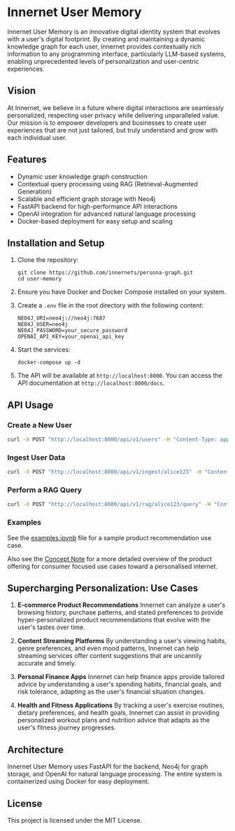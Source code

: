 # Innernet User Memory

Innernet User Memory is an innovative digital identity system that evolves with a user's digital footprint. By creating and maintaining a dynamic knowledge graph for each user, Innernet provides contextually rich information to any programming interface, particularly LLM-based systems, enabling unprecedented levels of personalization and user-centric experiences.

## Vision

At Innernet, we believe in a future where digital interactions are seamlessly personalized, respecting user privacy while delivering unparalleled value. Our mission is to empower developers and businesses to create user experiences that are not just tailored, but truly understand and grow with each individual user.

## Features

- Dynamic user knowledge graph construction
- Contextual query processing using RAG (Retrieval-Augmented Generation)
- Scalable and efficient graph storage with Neo4j
- FastAPI backend for high-performance API interactions
- OpenAI integration for advanced natural language processing
- Docker-based deployment for easy setup and scaling

## Installation and Setup

1. Clone the repository:
   ```
   git clone https://github.com/innernets/persona-graph.git
   cd user-memory
   ```

2. Ensure you have Docker and Docker Compose installed on your system.

3. Create a `.env` file in the root directory with the following content:
   ```
   NEO4J_URI=neo4j://neo4j:7687
   NEO4J_USER=neo4j
   NEO4J_PASSWORD=your_secure_password
   OPENAI_API_KEY=your_openai_api_key
   ```

4. Start the services:
   ```
   docker-compose up -d
   ```

5. The API will be available at `http://localhost:8000`. You can access the API documentation at `http://localhost:8000/docs`.

## API Usage

### Create a New User

```bash
curl -X POST "http://localhost:8000/api/v1/users" -H "Content-Type: application/json" -d '{"user_id": "alice123"}'
```

### Ingest User Data

```bash
curl -X POST "http://localhost:8000/api/v1/ingest/alice123" -H "Content-Type: application/json" -d '{"content": "Alice is a software engineer who loves hiking and photography."}'
```

### Perform a RAG Query

```bash
curl -X POST "http://localhost:8000/api/v1/rag/alice123/query" -H "Content-Type: application/json" -d '{"query": "What are Alice'\''s hobbies?"}'
```

### Examples

See the [examples.ipynb](examples.ipynb) file for a sample product recommendation use case. 

Also see the [Concept Note](EderLabs_Innernet_ConceptNote.pdf) for a more detailed overview of the product offering for consumer focused use cases toward a personalised internet. 

## Supercharging Personalization: Use Cases

1. **E-commerce Product Recommendations**
   Innernet can analyze a user's browsing history, purchase patterns, and stated preferences to provide hyper-personalized product recommendations that evolve with the user's tastes over time.

2. **Content Streaming Platforms**
   By understanding a user's viewing habits, genre preferences, and even mood patterns, Innernet can help streaming services offer content suggestions that are uncannily accurate and timely.

3. **Personal Finance Apps**
   Innernet can help finance apps provide tailored advice by understanding a user's spending habits, financial goals, and risk tolerance, adapting as the user's financial situation changes.

4. **Health and Fitness Applications**
   By tracking a user's exercise routines, dietary preferences, and health goals, Innernet can assist in providing personalized workout plans and nutrition advice that adapts as the user's fitness journey progresses.



## Architecture

Innernet User Memory uses FastAPI for the backend, Neo4j for graph storage, and OpenAI for natural language processing. The entire system is containerized using Docker for easy deployment.

## License

This project is licensed under the MIT License.
